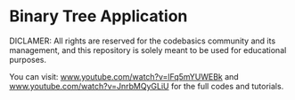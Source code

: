 # Binary Tree Application

DICLAMER: All rights are reserved for the codebasics community and its management, and this repository is solely meant to be used for educational purposes.

You can visit: www.youtube.com/watch?v=lFq5mYUWEBk and www.youtube.com/watch?v=JnrbMQyGLiU for the full codes and tutorials.
